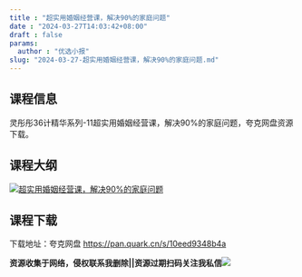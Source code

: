 ```yaml
---
title : "超实用婚姻经营课，解决90%的家庭问题"
date : "2024-03-27T14:03:42+08:00"
draft : false
params:
  author : "优选小报"
slug: "2024-03-27-超实用婚姻经营课，解决90%的家庭问题.md"
---
```


## 课程信息

灵彤彤36计精华系列-11超实用婚姻经营课，解决90%的家庭问题，夸克网盘资源下载。

## 课程大纲

[![超实用婚姻经营课，解决90%的家庭问题](//img7-1.zhekoulieshou.com/mmbiz_jpg/iaHBVewvSIbAh08WfIsYfZJWcU4puibpsISKwiaA2cFdaX5yZz9C9Dzgal37A2uMq17OFQNVr1fntT3ibzTn0wR6YQ/0)](//img7-1.zhekoulieshou.com/mmbiz_jpg/iaHBVewvSIbAh08WfIsYfZJWcU4puibpsISKwiaA2cFdaX5yZz9C9Dzgal37A2uMq17OFQNVr1fntT3ibzTn0wR6YQ/0)

## 课程下载

下载地址：夸克网盘 https://pan.quark.cn/s/10eed9348b4a

**资源收集于网络，侵权联系我删除||资源过期扫码关注我私信**![](//img7-1.zhekoulieshou.com/mmbiz_jpg/iaHBVewvSIbAjcr9g6TlCXSfiaDqkbzuEzp207hVzPqT4YGQOAazQ1KNHCeACbia5Lzq4Ckwibe48iar1q7lgVP1o3w/640?wx_fmt=jpeg&from=appmsg)


